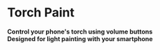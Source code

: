 # Torch Paint
**Control your phone's torch using volume buttons**<br>
**Designed for light painting with your smartphone**
